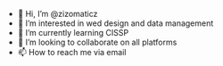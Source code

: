 - 👋 Hi, I’m @zizomaticz
- 👀 I’m interested in wed design and data management
- 🌱 I’m currently learning CISSP
- 💞️ I’m looking to collaborate on all platforms
- 📫 How to reach me via email

<!---
zizomaticz/zizomaticz is a ✨ special ✨ repository because its `README.md` (this file) appears on your GitHub profile.
You can click the Preview link to take a look at your changes.
--->
